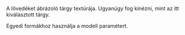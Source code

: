 A lövedéket ábrázoló tárgy textúrája. Ugyanúgy fog kinézni, mint az itt kiválasztott tárgy.

Egyedi formákhoz használja a modell paramétert.